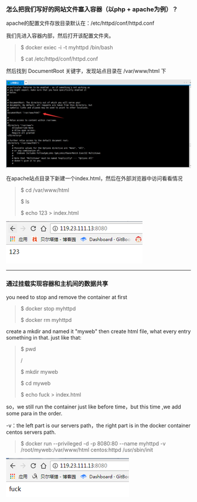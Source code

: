 ### 怎么把我们写好的网站文件塞入容器（以php + apache为例）？

apache的配置文件存放目录默认在：/etc/httpd/conf/httpd.conf

我们先进入容器内部，然后打开该配置文件夹。

> $ docker exiec -i -t myhttpd /bin/bash
>
> $ cat /etc/httpd/conf/httpd.conf

然后找到 DocumentRoot 关键字，发现站点目录在 /var/www/html 下

![](/assets/353import.png)

在apache站点目录下新建一个index.html，然后在外部浏览器中访问看看情况

> $ cd /var/www/html
>
> $ ls
>
> $ echo 123 &gt; index.html

![](/assets/5412import.png)

---

### 通过挂载实现容器和主机间的数据共享

you need to stop and remove the container at first

> $ docker stop myhttpd
>
> $ docker rm myhttpd

create a mkdir and named it "myweb" then create html file, what every entry something in that. just like that:

> $ pwd
>
> /
>
> $ mkdir myweb
>
> $ cd myweb
>
> $ echo fuck &gt; index.html

so，we still  run the container just like before time，but this time ,we add some para in the order.

-v：the left part is our servers path，the right part is in the docker container centos servers path.

> $ docker run --privileged -d -p 8080:80 --name  myhttpd -v /root/myweb:/var/www/html centos:httpd /usr/sbin/init

![](/assets/656456465import.png)

